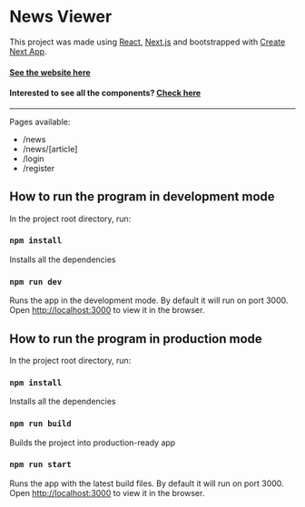 # News Viewer

This project was made using [React](https://reactjs.org/), [Next.js](https://nextjs.org/) and bootstrapped with [Create Next App](https://nextjs.org/docs/api-reference/create-next-app).

#### [See the website here](https://news-viewer.vercel.app/) 
#### Interested to see all the components? [Check here](https://6188e7b8203f90003a78cce5-kdjhylbzyr.chromatic.com/)

<hr />

Pages available:
- /news
- /news/[article]
- /login
- /register

## How to run the program in development mode

In the project root directory, run:

### `npm install`
Installs all the dependencies

### `npm run dev`
Runs the app in the development mode. By default it will run on port 3000.\
Open [http://localhost:3000](http://localhost:3000) to view it in the browser.

## How to run the program in production mode

In the project root directory, run:

### `npm install`
Installs all the dependencies

### `npm run build`
Builds the project into production-ready app

### `npm run start`
Runs the app with the latest build files. By default it will run on port 3000.\
Open [http://localhost:3000](http://localhost:3000) to view it in the browser.

